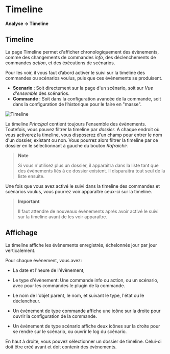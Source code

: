 # Timeline
**Analyse → Timeline**

## Timeline

La page Timeline permet d'afficher chronologiquement des évènements, comme des changements de commandes *info*, des déclenchements de commandes *action*, et des éxécutions de scénarios.

Pour les voir, il vous faut d’abord activer le suivi sur la timeline des commandes ou scénarios voulus, puis que ces évènements se produisent.

- **Scenario** : Soit directement sur la page d'un scénario, soit sur *Vue d'ensemble* des scénarios.
- **Commande** : Soit dans la configuration avancée de la commande, soit dans la configuration de l’historique pour le faire en "masse".

![Timeline](images/timeline_intro.jpg)

La timeline *Principal* contient toujours l'ensemble des évènements. Toutefois, vous pouvez filtrer la timeline par *dossier*. A chaque endroit où vous activerez la timeline, vous disposerez d'un champ pour entrer le nom d'un dossier, existant ou non.
Vous pourrez alors filtrer la timeline par ce dossier en le sélectionnant à gauche du bouton *Rafraichir*.

> **Note**
>
> Si vous n'utilisez plus un dossier, il apparaitra dans la liste tant que des évènements liés à ce dossier existent. Il disparaitra tout seul de la liste ensuite.

Une fois que vous avez activé le suivi dans la timeline des commandes et scénarios voulus, vous pourrez voir apparaître ceux-ci sur la timeline.

> **Important**
>
> Il faut attendre de nouveaux événements après avoir activé le suivi sur la timeline avant de les voir apparaître.

## Affichage

La timeline affiche les évènements enregistrés, échelonnés jour par jour verticalement.

Pour chaque évènement, vous avez:

- La date et l'heure de l'évènement,
- Le type d'évènement: Une commande info ou action, ou un scénario, avec pour les commandes le plugin de la commande.
- Le nom de l'objet parent, le nom, et suivant le type, l'état ou le déclencheur.

- Un évènement de type commande affiche une icône sur la droite pour ouvrir la configuration de la commande.
- Un évènement de type scénario affiche deux icônes sur la droite pour se rendre sur le scénario, ou ouvrir le log du scénario.

En haut à droite, vous pouvez sélectionner un dossier de timeline. Celui-ci doit être créé avant et doit contenir des évènements.
